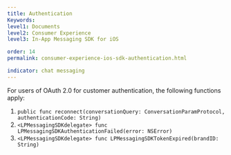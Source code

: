 ```yaml
---
title: Authentication
Keywords:
level1: Documents
level2: Consumer Experience
level3: In-App Messaging SDK for iOS

order: 14
permalink: consumer-experience-ios-sdk-authentication.html

indicator: chat messaging
---
```

For users of OAuth 2.0 for customer authentication, the following functions apply:

1. `public func reconnect(conversationQuery: ConversationParamProtocol, authenticationCode: String) `  
2. `<LPMessagingSDKdelegate> func LPMessagingSDKAuthenticationFailed(error: NSError)`
3. `<LPMessagingSDKdelegate> func LPMessagingSDKTokenExpired(brandID: String)`